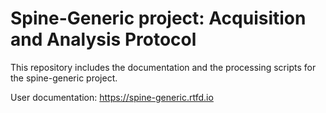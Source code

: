 # Spine-Generic project: Acquisition and Analysis Protocol

This repository includes the documentation and the processing scripts for the
spine-generic project.

User documentation: https://spine-generic.rtfd.io
